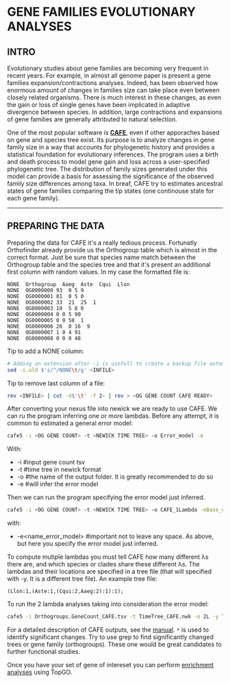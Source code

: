 # GENE FAMILIES EVOLUTIONARY ANALYSES

## INTRO

Evolutionary studies about gene families are becoming very frequent in recent years. For example, in almost all genome paper is present a gene families expansion/contractions analyses. Indeed, has been observed how enormous amount of changes in families size can take place even between closely related organisms. There is much interest in these changes, as even the gain or loss of single genes have been implicated in adaptive divergence between species. In addition, large contractions and expansions of gene families are generally attributed to natural selection.

One of the most popular software is **[CAFE](https://academic.oup.com/bioinformatics/article/22/10/1269/237347)**, even if other apporaches based on gene and species tree exist. Its purpose is to analyze changes in gene family size in a way that accounts for phylogenetic history and provides a statistical foundation for evolutionary inferences. The program uses a birth and death process to model gene gain and loss across a user-specified phylogenetic tree. The distribution of family sizes generated under this model can provide a basis for assessing the significance of the observed family size differences among taxa. In breaf, CAFE try to estimates ancestral states of gene families comparing the tip states (one continouse state for each gene family).

---

## PREPARING THE DATA

Preparing the data for CAFE it's a really tedious process. Fortunatly Orthofinder already provide us the Orthogroup table which is almost in the correct format. Just be sure that species name match between the Orthogroup table and the species tree and that it's present an additional first column with random values. In my case the formatted file is:

```text
NONE  Orthogroup  Aaeg  Aste  Cqui  Llon
NONE  OG0000000 93  0 5 9
NONE  OG0000001 81  0 5 0
NONE  OG0000002 33  21  25  1
NONE  OG0000003 10  5 8 0
NONE  OG0000004 0 0 5 90
NONE  OG0000005 0 0 58  1
NONE  OG0000006 26  0 16  9
NONE  OG0000007 1 0 4 91
NONE  OG0000008 0 0 0 48 
```

Tip to add a NONE column:

```bash
# Adding an extension after -i is usefull to create a backup file automatically.
sed -i.old $'s/^/NONE\t/g' <INFILE> 
```

Tip to remove last column of a file:

```bash
rev <INFILE> | cut -d$'\t' -f 2- | rev > <OG GENE COUNT CAFE READY> 
```

After converting your nexus file into newick we are ready to use CAFE. We can ru the program inferring one or more lambdas. Before any attempt, it is common to estimated a general error model:

```bash
cafe5 -i <OG GENE COUNT> -t <NEWICK TIME TREE> -o Error_model -e
```

With:

- -i #input gene count tsv
- -t #time tree in newick format
- -o #the name of the output folder. It is greatly recommended to do so
- -e #will infer the error model

Then we can run the program specifying the error model just inferred.

```bash
cafe5 -i <OG GENE COUNT> -t <NEWICK TIME TREE> -o CAFE_1Lambda -eBase_error_model.txt
```

with:

- -e<name_error_model> #important not to leave any space. As above, but here you specify the error model just inferred.

To compute mutiple lambdas you must tell CAFE how many different λs there are, and which species or clades share these different λs. The lambdas and their locations are specified in a tree file (that will specified with -y. It is a different tree file). An example tree file:

```text
(Llon:1,(Aste:1,(Cqui:2,Aaeg:2):1):1);
```

To run the 2 lambda analyses taking into consideration the error model:

```bash
cafe5 -i Orthogroups.GeneCount_CAFE.tsv -t TimeTree_CAFE.nwk -o 2L -y TimeTree_CAFE_2l.nwk -eError_model/Base_error_model.txt
```

For a detailed description of CAFE outputs, see the [manual](https://github.com/hahnlab/CAFE5). `*` is used to identify significant changes. Try to use grep to find significantly changed trees or gene family (orthogroups). These one would be great candidates to further functional studies.

Once you have your set of gene of intereset you can perform [enrichment analyses](../09_GeneAnnotation_functional_enrichment/) using TopGO.
